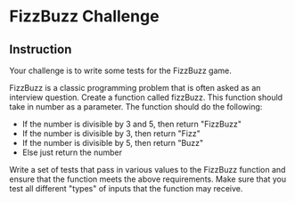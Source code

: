 # FizzBuzz Challenge

## Instruction

Your challenge is to write some tests for the FizzBuzz game.

FizzBuzz is a classic programming problem that is often asked as an interview question. Create a function called fizzBuzz. This function should take in number as a parameter. The function should do the following:

* If the number is divisible by 3 and 5, then return "FizzBuzz"
* If the number is divisible by 3, then return "Fizz"
* If the number is divisible by 5, then return "Buzz"
* Else just return the number

Write a set of tests that pass in various values to the FizzBuzz function and ensure that the function meets the above requirements. Make sure that you test all different "types" of inputs that the function may receive.
